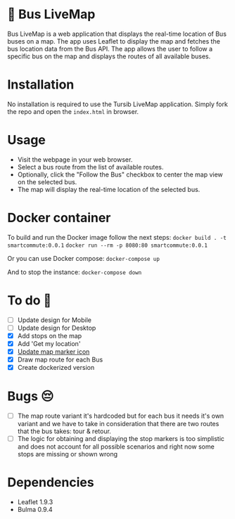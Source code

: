 # 🚌 Bus LiveMap

Bus LiveMap is a web application that displays the real-time location of Bus buses on a map. The app uses Leaflet to display the map and fetches the bus location data from the Bus API. The app allows the user to follow a specific bus on the map and displays the routes of all available buses.

# Installation

No installation is required to use the Tursib LiveMap application. Simply fork the repo and open the `index.html` in browser.

# Usage

- Visit the webpage in your web browser.
- Select a bus route from the list of available routes.
- Optionally, click the "Follow the Bus" checkbox to center the map view on the selected bus.
- The map will display the real-time location of the selected bus.

# Docker container

To build and run the Docker image follow the next steps:
`docker build . -t smartcommute:0.0.1`
`docker run --rm -p 8080:80 smartcommute:0.0.1`

Or you can use Docker compose:
`docker-compose up`

And to stop the instance:
`docker-compose down`

# To do 🔨
- [ ] Update design for Mobile
- [ ] Update design for Desktop
- [x] Add stops on the map
- [x] Add 'Get my location'
- [x] [Update map marker icon](https://leafletjs.com/examples/custom-icons/)
- [x] Draw map route for each Bus
- [x] Create dockerized version

# Bugs 😔
- [ ] The map route variant it's hardcoded but for each bus it needs it's own variant and we have to take in consideration that there are two routes that the bus takes: tour & retour.
- [ ] The logic for obtaining and displaying the stop markers is too simplistic and does not account for all possible scenarios and right now some stops are missing or shown wrong

# Dependencies

- Leaflet 1.9.3
- Bulma 0.9.4
